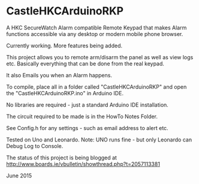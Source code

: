 CastleHKCArduinoRKP
=======================

A HKC SecureWatch Alarm compatible Remote Keypad that makes Alarm functions
accessible via any desktop or modern mobile phone browser.

Currently working. More features being added.


This project allows you to remote arm/disarm the panel as well as view logs etc.
Basically everything that can be done from the real keypad.

It also Emails you when an Alarm happens.


To compile, place all in a folder called "CastleHKCArduinoRKP"
and open the "CastleHKCArduinoRKP.ino" in Arduino IDE.

No libraries are required - just a standard Arduino IDE installation.


The circuit required to be made is in the HowTo Notes Folder.

See Config.h for any settings - such as email address to alert etc.

Tested on Uno and Leonardo.
Note: UNO runs fine - but only Leonardo can Debug Log to Console.

The status of this project is being blogged at http://www.boards.ie/vbulletin/showthread.php?t=2057113381

June 2015
